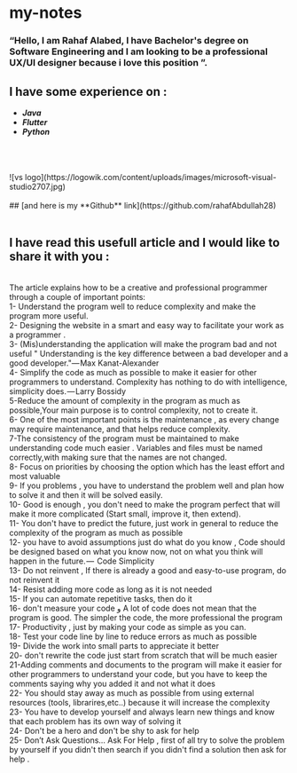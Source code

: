 # my-notes
### “Hello, I am Rahaf Alabed, I have Bachelor's degree on Software Engineering and I am looking to be a professional UX/UI designer because i love this position ”.


## I have some experience on  :
- ***Java***
- ***Flutter***
- ***Python*** 
<br>
<br>
<br>
![vs logo](https://logowik.com/content/uploads/images/microsoft-visual-studio2707.jpg)
<br>
<br>
## [and here is my **Github** link](https://github.com/rahafAbdullah28)
<br>
<br>

## I have read this usefull article and I would like to share it with you :
<br>
The article explains how to be a creative and professional programmer through a couple of important points:<br>
1- Understand the program well to reduce complexity and make the program more useful.<br>
2- Designing the website in a smart and easy way to facilitate your work as a programmer .<br>
3- (Mis)understanding the application will make the program bad and not useful
" Understanding is the key difference between a bad developer and a good developer."— Max Kanat-Alexander <br>
4- Simplify the code as much as possible to make it easier for other programmers to understand.
Complexity has nothing to do with intelligence, simplicity does. — Larry Bossidy <br>
5-Reduce the amount of complexity in the program as much as possible,Your main purpose is to control complexity, not to create it. <br>
6- One of the most important points is the maintenance , as every change may require maintenance, and that helps reduce complexity.<br>
7-The consistency of the program must be maintained to make understanding code much easier . Variables and files must be named correctly,with making sure that the names are not changed. <br>
8- Focus on priorities by choosing the option which has the least effort and most valuable <br>
9- If you problems , you have to understand the problem well and plan how to solve it and then it will be solved easily. <br> 
10- Good is enough , you don't need to make the program perfect that will make it more complicated (Start small, improve it, then extend). <br>
11- You don't have to predict the future, just work in general to reduce the complexity of the program as much as possible<br>
12- you have to avoid assumptions just do what do you know , Code should be designed based on what you know now, not on what you think will happen in the future. —  Code Simplicity<br>
13- Do not reinvent , If there is already a good and easy-to-use program, do not reinvent it<br>
14- Resist adding more code as long as it is not needed<br>
15- If you can automate repetitive tasks, then do it <br>
16- don't measure your code و A lot of code does not mean that the program is good. The simpler the code, the more professional the program<br>
17- Productivity , just by making your code as simple as you can. <br>
18- Test your code line by line to reduce errors as much as possible<br>
19- Divide the work into small parts to appreciate it better<br>
20- don't rewrite the code just start from scratch that will be much easier <br>
21-Adding comments and documents to the program will make it easier for other programmers to understand your code, but you have to keep the comments saying why you added it and not what it does<br>
22- You should stay away as much as possible from using  external resources (tools, librarires,etc..) because it will increase the complexity <br>
23- You have to develop yourself and always learn new things and know that each problem has its own way of solving it<br>
24- Don't be a hero and don't be shy to ask for help <br>
25- Don’t Ask Questions… Ask For Help , first of all try to solve the problem by yourself if you didn't then search if you didn't find a solution then ask for help .<br>
